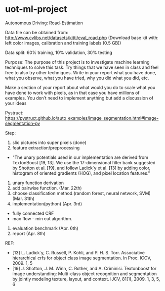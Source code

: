 # uot-ml-project
Autonomous Driving: Road-Estimation

Data file can be obtained from: 
http://www.cvlibs.net/datasets/kitti/eval_road.php 
(Download base kit with: left color images, calibration and training labels (0.5 GB))

Data split:
60% training, 10% validation, 30% testing

Purpose:
The purpose of this project is to investigate machine learning techniques to solve this task. Try things that we have seen in class and feel free to also try other techniques. Write in your report what you have done, what you observe, what you have tried, why you did what you did, etc.

Make a section of your report about what would you do to scale what you have done to work with pixels, as in that case you have millions of examples. You don’t need to implement anything but add a discussion of your ideas

Pystruct:
https://pystruct.github.io/auto_examples/image_segmentation.html#image-segmentation-py

Step:                                                                                  

1. slic pictures into super pixels (done)
1. feature extraction/preprocessing
  * "The unary potentials used in our implementation are derived from TextonBoost [19, 13]. We use
the 17-dimensional filter bank suggested by Shotton et al. [19], and follow Ladick´y et al. [13] by
adding color, histogram of oriented gradients (HOG), and pixel location features."
1. unary function derivation
2. add pairwise function. (Mar. 22th)
3. choose classification method.(random forest, neural network, SVM) (Mar. 31th)
4. implementation(python) (Apr. 3rd)
  * fully connected CRF     
  * max flow - min cut algorithm.
1. evaluation benchmark (Apr. 6th)
2. report (Apr. 8th)

REF:
* [13] L. Ladick´y, C. Russell, P. Kohli, and P. H. S. Torr. Associative hierarchical crfs for object class image
segmentation. In Proc. ICCV, 2009. 1, 5
* [19] J. Shotton, J. M. Winn, C. Rother, and A. Criminisi. Textonboost for image understanding: Multi-class
object recognition and segmentation by jointly modeling texture, layout, and context. IJCV, 81(1), 2009.
1, 3, 5, 6



